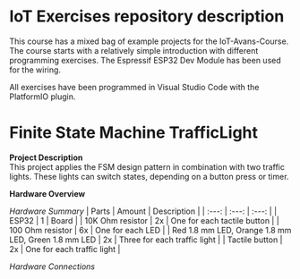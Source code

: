 # IoT Exercises repository description
This course has a mixed bag of example projects for the IoT-Avans-Course. The course starts with a relatively simple introduction with different programming exercises. The Espressif ESP32 Dev Module has been used for the wiring.   

All exercises have been programmed in Visual Studio Code with the PlatformIO plugin.  

# Finite State Machine TrafficLight

**Project Description**  
This project applies the FSM design pattern in combination with two traffic lights. These lights can switch states, depending on a button press or timer. 

**Hardware Overview**

*Hardware Summary*
| Parts | Amount | Description |
| :---: | :---: | :---: |
| ESP32 | 1 | Board | 
| 10K Ohm resistor | 2x | One for each tactile button | 
| 100 Ohm resistor | 6x | One for each LED | 
| Red 1.8 mm LED, Orange 1.8 mm LED, Green 1.8 mm LED | 2x | Three for each traffic light |
| Tactile button | 2x | One for each traffic light | 

*Hardware Connections* 

